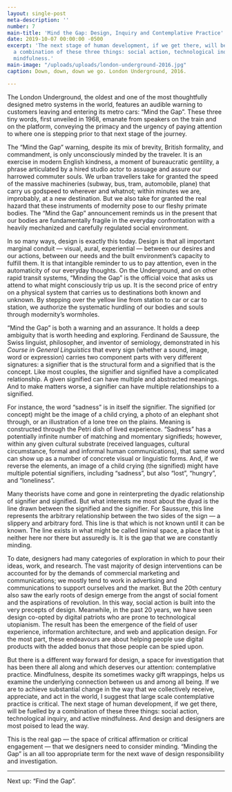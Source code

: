 ```yaml
---
layout: single-post
meta-description: ''
number: 7
main-title: 'Mind the Gap: Design, Inquiry and Contemplative Practice'
date: 2019-10-07 00:00:00 -0500
excerpt: 'The next stage of human development, if we get there, will be fuelled by
  a combination of these three things: social action, technological inquiry, and active
  mindfulness.'
main-image: "/uploads/uploads/london-underground-2016.jpg"
caption: Down, down, down we go. London Underground, 2016.

---
```

The London Underground, the oldest and one of the most thoughtfully designed metro systems in the world, features an audible warning to customers leaving and entering its metro cars: “Mind the Gap”. These three tiny words, first unveiled in 1968, emanate from speakers on the train and on the platform, conveying the primacy and the urgency of paying attention to where one is stepping prior to that next stage of the journey.

The “Mind the Gap” warning, despite its mix of brevity, British formality, and commandment, is only unconsciously minded by the traveler. It is an exercise in modern English kindness, a moment of bureaucratic gentility, a phrase articulated by a hired studio actor to assuage and assure our harrowed commuter souls. We urban travellers take for granted the speed of the massive machineries (subway, bus, tram, automobile, plane) that carry us godspeed to wherever and whatnot; within minutes we are, improbably, at a new destination. But we also take for granted the real hazard that these instruments of modernity pose to our fleshy primate bodies. The “Mind the Gap” announcement reminds us in the present that our bodies are fundamentally fragile in the everyday confrontation with a heavily mechanized and carefully regulated social environment.

In so many ways, design is exactly this today. Design is that all important marginal conduit — visual, aural, experiential — between our desires and our actions, between our needs and the built environment’s capacity to fulfill them. It is that intangible reminder to us to pay attention, even in the automaticity of our everyday thoughts. On the Underground, and on other rapid transit systems, “Minding the Gap” is the official voice that asks us attend to what might consciously trip us up. It is the second price of entry on a physical system that carries us to destinations both known and unknown. By stepping over the yellow line from station to car or car to station, we authorize the systematic hurdling of our bodies and souls through modernity’s wormholes.

“Mind the Gap” is both a warning and an assurance. It holds a deep ambiguity that is worth heeding and exploring. Ferdinand de Saussure, the Swiss linguist, philosopher, and inventor of semiology, demonstrated in his _Course in General Linguistics_ that every sign (whether a sound, image, word or expression) carries two component parts with very different signatures: a signifier that is the structural form and a signified that is the concept. Like most couples, the signifier and signified have a complicated relationship. A given signified can have multiple and abstracted meanings. And to make matters worse, a signifier can have multiple relationships to a signified.

For instance, the word “sadness” is in itself the signifier. The signified (or concept) might be the image of a child crying, a photo of an elephant shot through, or an illustration of a lone tree on the plains. Meaning is constructed through the Petri dish of lived experience. “Sadness” has a potentially infinite number of matching and momentary signifieds; however, within any given cultural substrate (received languages, cultural circumstance, formal and informal human communications), that same word can show up as a number of concrete visual or linguistic forms. And, if we reverse the elements, an image of a child crying (the signified) might have multiple potential signifiers, including “sadness”, but also “lost”, “hungry”, and “loneliness”.

Many theorists have come and gone in reinterpreting the dyadic relationship of signifier and signified. But what interests me most about the dyad is the line drawn between the signified and the signifier. For Saussure, this line represents the arbitrary relationship between the two sides of the sign — a slippery and arbitrary ford. This line is that which is not known until it can be known. The line exists in what might be called liminal space, a place that is neither here nor there but assuredly is. It is the gap that we are constantly minding.

To date, designers had many categories of exploration in which to pour their ideas, work, and research. The vast majority of design interventions can be accounted for by the demands of commercial marketing and communications; we mostly tend to work in advertising and communications to support ourselves and the market. But the 20th century also saw the early roots of design emerge from the angst of social foment and the aspirations of revolution. In this way, social action is built into the very precepts of design. Meanwhile, in the past 20 years, we have seen design co-opted by digital patriots who are prone to technological utopianism. The result has been the emergence of the field of user experience, information architecture, and web and application design. For the most part, these endeavours are about helping people use digital products with the added bonus that those people can be spied upon.

But there is a different way forward for design, a space for investigation that has been there all along and which deserves our attention: contemplative practice. Mindfulness, despite its sometimes wacky gift wrappings, helps us examine the underlying  connection between us and among all being. If we are to achieve substantial change in the way that we collectively receive, appreciate, and act in the world, I suggest that large scale contemplative practice is critical. The next stage of human development, if we get there, will be fuelled by a combination of these three things: social action, technological inquiry, and active mindfulness. And design and designers are most poised to lead the way.

This is the real gap — the space of critical affirmation or critical engagement — that we designers need to consider minding.  “Minding the Gap” is an all too appropriate term for the next wave of design responsibility and investigation.

***

Next up: “Find the Gap”.